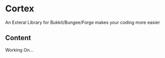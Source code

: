 # Cortex
An Exteral Library for Bukkit/Bungee/Forge makes your coding more easier

## Content
Working On...
